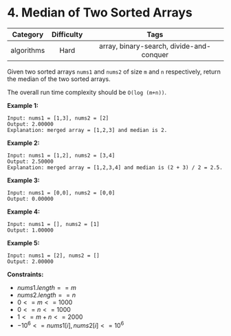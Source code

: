 # 4. Median of Two Sorted Arrays

|Category|Difficulty|Tags|
|:-:|:-:|:-:|
|algorithms|Hard|array, binary-search, divide-and-conquer|

Given two sorted arrays `nums1` and `nums2` of size `m` and `n` respectively, return the median of the two sorted arrays.

The overall run time complexity should be `O(log (m+n))`.

**Example 1:**

``` text
Input: nums1 = [1,3], nums2 = [2]
Output: 2.00000
Explanation: merged array = [1,2,3] and median is 2.
```

**Example 2:**

``` text
Input: nums1 = [1,2], nums2 = [3,4]
Output: 2.50000
Explanation: merged array = [1,2,3,4] and median is (2 + 3) / 2 = 2.5.
```

**Example 3:**

``` text
Input: nums1 = [0,0], nums2 = [0,0]
Output: 0.00000
```

**Example 4:**

``` text
Input: nums1 = [], nums2 = [1]
Output: 1.00000
```

**Example 5:**

``` text
Input: nums1 = [2], nums2 = []
Output: 2.00000
```

**Constraints:**

+ $nums1.length == m$
+ $nums2.length == n$
+ $0 <= m <= 1000$
+ $0 <= n <= 1000$
+ $1 <= m + n <= 2000$
+ $-10^{6} <= nums1[i], nums2[i] <= 10^{6}$
